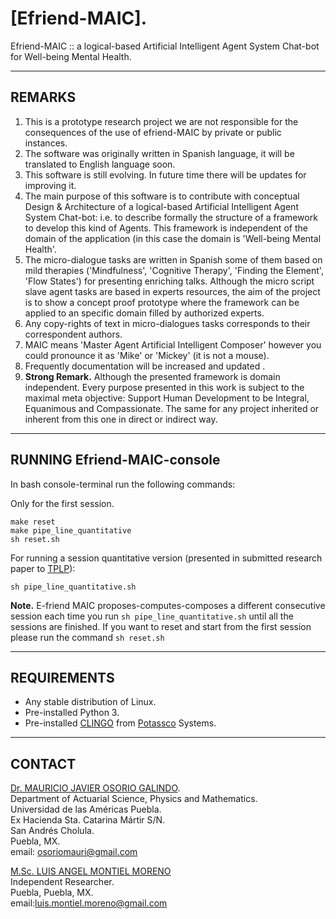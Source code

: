 # [Efriend-MAIC]. 

Efriend-MAIC :: a logical-based Artificial Intelligent Agent System Chat-bot for Well-being Mental Health.


---
REMARKS
---
1. This is a prototype research project we are not responsible for the consequences of the use of efriend-MAIC by private or public instances. 
2. The software was originally written in Spanish language, it will be translated to English language soon.
3. This software is still evolving. In future time there will be updates for improving it.
4. The main purpose of this software is to contribute with conceptual Design & Architecture of a logical-based Artificial Intelligent Agent System Chat-bot: i.e. to describe formally the structure of a framework to develop this kind of Agents.
This framework is independent of the domain of the application (in this case the domain is 'Well-being Mental Health'.
5. The micro-dialogue tasks are written in Spanish some of them based on mild therapies ('Mindfulness', 'Cognitive Therapy', 'Finding the Element', 'Flow States') for presenting enriching talks. Although the micro script slave agent tasks are based in experts resources, the aim of the project is to show a concept proof prototype where the framework can be applied to an specific domain filled by authorized experts.
6. Any copy-rights of text in micro-dialogues tasks corresponds to their correspondent authors.
7. MAIC means 'Master Agent Artificial Intelligent Composer' however you could pronounce it as 'Mike' or 'Mickey' (it is not a mouse).
8. Frequently documentation will be increased and updated .
9. **Strong Remark.** Although the presented framework is domain independent. Every purpose presented in this work is subject to the maximal meta objective: Support Human Development to be Integral, Equanimous and Compassionate. The same for any project inherited or inherent from this one in direct or indirect way.

---
RUNNING Efriend-MAIC-console
---

In bash console-terminal run the following commands: 

Only for the first session.
```
make reset
make pipe_line_quantitative
sh reset.sh
```

For running a session quantitative version (presented in submitted research paper to [TPLP](https://www.cambridge.org/core/journals/theory-and-practice-of-logic-programming)):

```
sh pipe_line_quantitative.sh
```

**Note.** E-friend MAIC proposes-computes-composes a different consecutive session each time you run `sh pipe_line_quantitative.sh` until all the sessions are finished. If you want to reset and start from the first session please run the command `sh reset.sh`

---
REQUIREMENTS
---

* Any stable distribution of Linux.
* Pre-installed Python 3.
* Pre-installed [CLINGO](https://potassco.org/clingo/) from [Potassco](https://potassco.org/) Systems.

---
CONTACT
---

[Dr. MAURICIO JAVIER OSORIO GALINDO](https://scholar.google.com/citations?user=_r5Pl14AAAAJ&hl=es&oi=sra).\
Department of Actuarial Science, Physics and Mathematics.\
Universidad de las Américas Puebla.\
Ex Hacienda Sta. Catarina Mártir S/N.\
San Andrés Cholula.\
Puebla, MX.\
email: osoriomauri@gmail.com


[M.Sc. LUIS ANGEL MONTIEL MORENO](https://www.linkedin.com/in/luis-angel-montiel-moreno-88849b152/)\
Independent Researcher.\
Puebla, Puebla, MX.\
email:luis.montiel.moreno@gmail.com
